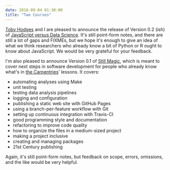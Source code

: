 ```yaml
---
date: 2018-09-04 01:30:00
title: "Two Courses"
---
```


[Toby Hodges](https://twitter.com/tbyhdgs) and I are pleased to announce
the release of Version 0.2 (ish) of [JavaScript versus Data Science](https://software-tools-in-javascript.github.io/js-vs-ds/).
It's still point-form notes,
and there are still a lot of gaps and FIXMEs,
but we hope it's enough to give an idea of what we think researchers who already know a bit of Python or R
ought to know about JavaScript.
We would be very grateful for your feedback.

I'm also pleased to announce Version 0.1 of [Still Magic](https://merely-useful.github.io/still-magic/),
which is meant to cover next steps in software development
for people who already know what's in [the Carpentries](https://carpentries.org/)' lessons.
It covers:

- automating analyses using Make
- unit testing
- testing data analysis pipelines
- logging and configuration
- publishing a static web site with GitHub Pages
- using a branch-per-feature workflow with Git
- setting up continuous integration with Travis-CI
- good programming style and documentation
- refactoring to improve code quality
- how to organize the files in a medium-sized project
- making a project inclusive
- creating and managing packages
- 21st Century publishing

Again, it's still point-form notes,
but feedback on scope, errors, omissions, and the like would be very helpful.
